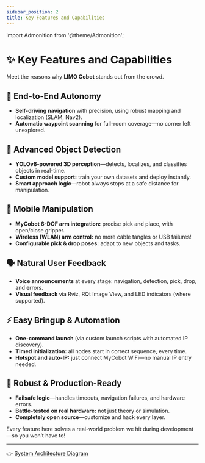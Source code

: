 ```yaml
---
sidebar_position: 2
title: Key Features and Capabilities
---
```


import Admonition from '@theme/Admonition';

# ✨ Key Features and Capabilities

Meet the reasons why **LIMO Cobot** stands out from the crowd.

## 🚦 End-to-End Autonomy

- **Self-driving navigation** with precision, using robust mapping and localization (SLAM, Nav2).
- **Automatic waypoint scanning** for full-room coverage—no corner left unexplored.

## 🎯 Advanced Object Detection

- **YOLOv8-powered 3D perception**—detects, localizes, and classifies objects in real-time.
- **Custom model support:** train your own datasets and deploy instantly.
- **Smart approach logic**—robot always stops at a safe distance for manipulation.

## 🦾 Mobile Manipulation

- **MyCobot 6-DOF arm integration:** precise pick and place, with open/close gripper.
- **Wireless (WLAN) arm control:** no more cable tangles or USB failures!
- **Configurable pick & drop poses:** adapt to new objects and tasks.

## 🗣️ Natural User Feedback

- **Voice announcements** at every stage: navigation, detection, pick, drop, and errors.
- **Visual feedback** via Rviz, RQt Image View, and LED indicators (where supported).

## ⚡️ Easy Bringup & Automation

- **One-command launch** (via custom launch scripts with automated IP discovery).
- **Timed initialization:** all nodes start in correct sequence, every time.
- **Hotspot and auto-IP:** just connect MyCobot WiFi—no manual IP entry needed.

## 🧰 Robust & Production-Ready

- **Failsafe logic**—handles timeouts, navigation failures, and hardware errors.
- **Battle-tested on real hardware:** not just theory or simulation.
- **Completely open source**—customize and hack every layer.

<Admonition type="tip" title="Why these features?">
Every feature here solves a real-world problem we hit during development—so you won’t have to!
</Admonition>

---

👉 [System Architecture Diagram](./system-architecture.md)
